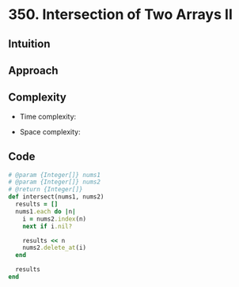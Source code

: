# 350. Intersection of Two Arrays II

## Intuition

## Approach
<!-- Describe your approach to solving the problem. -->

## Complexity

- Time complexity:
<!-- Add your time complexity here, e.g. $$O(n)$$ -->

- Space complexity:
<!-- Add your space complexity here, e.g. $$O(n)$$ -->

## Code

```ruby
# @param {Integer[]} nums1
# @param {Integer[]} nums2
# @return {Integer[]}
def intersect(nums1, nums2)
  results = []
  nums1.each do |n|
    i = nums2.index(n)
    next if i.nil?

    results << n
    nums2.delete_at(i)
  end

  results
end
```
